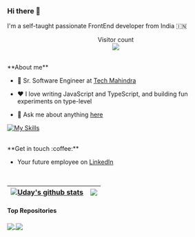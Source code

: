 ### Hi there 👋


I'm a self-taught passionate FrontEnd developer from India 🇮🇳
<br />

<p align="center"> 
  Visitor count<br>
  <img src="https://profile-counter.glitch.me/udaysubbisetty/count.svg" />
</p>
<br />
**About me**

- 💼 Sr. Software Engineer at [Tech Mahindra](https://www.techmahindra.com/en-in/?f=53472771)

- ❤️ I love writing JavaScript and TypeScript, and building fun experiments on type-level

- 💬 Ask me about anything [here](https://github.com/UdaySubbisetty/UdaySubbisetty/issues)


[![My Skills](https://skillicons.dev/icons?i=ts,js,react,swift,html,css)](https://skillicons.dev)

<br />
**Get in touch :coffee:**

- Your future employee on [LinkedIn](https://www.linkedin.com/in/uday-bhaskar-23468b142)
<br />


| <a href="https://github.com/udaysubbisetty/github-readme-stats"><img align="center" src="https://github-readme-stats.vercel.app/api?username=udaysubbisetty&show_icons=true&include_all_commits=true&theme=buefy&hide_border=true" alt="Uday's github stats" /></a> | <a href="https://github.com/udaysubbisetty/github-readme-stats"><img align="center" src="https://github-readme-stats.vercel.app/api/top-langs/?username=udaysubbisetty&layout=compact&theme=buefy&hide_border=true" /></a> |
| ------------- | ------------- |


#### Top Repositories

<a href="https://github.com/UdaySubbisetty/github-readme-stats">
  <img align="center" src="https://github-readme-stats.vercel.app/api/pin/?username=UdaySubbisetty&repo=AnimatedFlatlist&theme=buefy" />
</a>
<a href="https://github.com/anuraghazra/anuraghazra.github.io">
  <img align="center" src="https://github-readme-stats.vercel.app/api/pin/?username=UdaySubbisetty&repo=Animate-Side-Menu&theme=buefy" />
</a>

<br />
<br />
